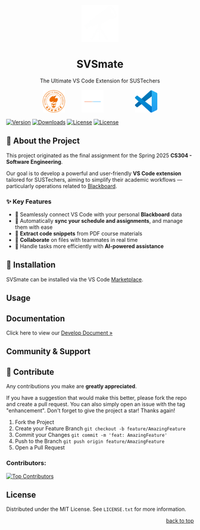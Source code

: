 <br />
<div align="center">
  <a href="https://github.com/naivecynics/SVSmate">
    <img src="src/icon/telescope_transparent.png" alt="Logo" width="100" height="100">
  </a>

  <h1 align="center">SVSmate</h1>

  <p align="center">
    The Ultimate VS Code Extension for SUSTechers
    <br />
    <br />
    <img src="src/icon/sustech.png" alt="SUSTech" width="60" style="margin-right: 40px;">
    <img src="src/icon/separator.png" alt="dots" width="60" style="margin-right: 40px;">
    <img src="src/icon/vscode.png" alt="VS Code" width="60" style="margin-left: 40px;">
    <br />
    <!-- <a href="https://github.com/naivecynics/SVSmate/issues/new?labels=enhancement&template=feature-request---.md"><strong>Request Feature »</strong></a> -->
    <!-- &middot; -->
    <!-- <a href="https://github.com/naivecynics/SVSmate/issues/new?labels=bug&template=bug-report---.md"><strong>Report Bug »</strong></a> -->
  </p>
</div>


[![Version](https://img.shields.io/visual-studio-marketplace/v/yourname.svsmate?style=flat-square)](https://marketplace.visualstudio.com/items?itemName=yourname.svsmate)
[![Downloads](https://img.shields.io/visual-studio-marketplace/d/yourname.svsmate?style=flat-square)](https://marketplace.visualstudio.com/items?itemName=yourname.svsmate)
[![License](https://img.shields.io/github/license/yourname/svsmate?style=flat-square)](https://github.com/yourname/svsmate/blob/main/LICENSE)
[![License](https://img.shields.io/github/license/yourname/svsmate?style=flat-square)](https://github.com/yourname/svsmate/blob/main/LICENSE)

## 🚀 About the Project

This project originated as the final assignment for the Spring 2025 **CS304 - Software Engineering**.  

Our goal is to develop a powerful and user-friendly **VS Code extension** tailored for SUSTechers, aiming to simplify their academic workflows — particularly operations related to [Blackboard](https://bb.sustech.edu.cn/webapps/portal/execute/tabs/tabAction?tab_tab_group_id=_1_1).

### ✨ Key Features

- 🔗 Seamlessly connect VS Code with your personal **Blackboard** data  
- 📅 Automatically **sync your schedule and assignments**, and manage them with ease  
- 📄 **Extract code snippets** from PDF course materials  
- 🤝 **Collaborate** on files with teammates in real time  
- 🤖 Handle tasks more efficiently with **AI-powered assistance**

## 💾 Installation

SVSmate can be installed via the VS Code [Marketplace](https://marketplace.visualstudio.com/items?itemName=vscodevim.vim).


## Usage

## Documentation

Click here to view our [Develop Document »](https://naivecynics.github.io/SVSmate/)

## Community & Support



## 👥 Contribute

Any contributions you make are **greatly appreciated**.

If you have a suggestion that would make this better, please fork the repo and create a pull request. You can also simply open an issue with the tag "enhancement".
Don't forget to give the project a star! Thanks again!

1. Fork the Project
2. Create your Feature Branch 
```git checkout -b feature/AmazingFeature```
3. Commit your Changes
```git commit -m 'feat: AmazingFeature'```
4. Push to the Branch
```git push origin feature/AmazingFeature```
5. Open a Pull Request


### Contributors:

<a href="https://github.com/naivecynics/SVSmate/graphs/contributors">
  <img src="https://contrib.rocks/image?repo=naivecynics/SVSmate" alt="Top Contributors" />
</a>

## License

Distributed under the MIT License. See `LICENSE.txt` for more information.

<p align="right"><a href="#readme-top">back to top</a></p>

